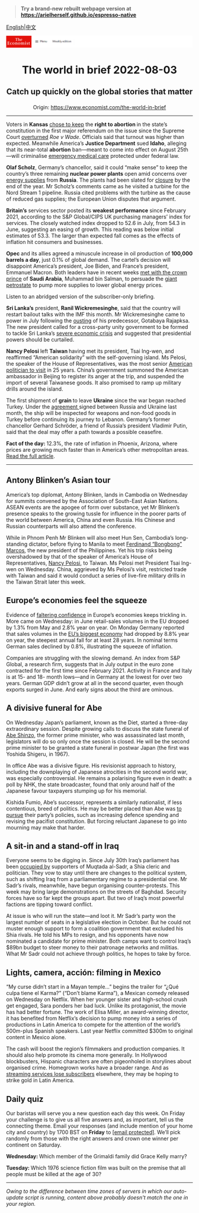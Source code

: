 > **Try a brand-new rebuilt webpage version at https://arielherself.github.io/espresso-native**

[English](https://github.com/arielherself/espresso/blob/main/README.md)|[中文](https://github-com.translate.goog/arielherself/espresso/blob/main/README.md?_x_tr_sl=en&_x_tr_tl=zh-CN&_x_tr_hl=zh-CN&_x_tr_pto=wapp)



![The Economist](menubar.png)

# <p align="center">The world in brief 2022-08-03</p>

## <p align="center">Catch up quickly on the global stories that matter</p>

<p align="center">Origin: <a href="https://www.economist.com/the-world-in-brief">https://www.economist.com/the-world-in-brief</a><hr>

Voters in <strong>Kansas</strong> [chose to keep](https://www.economist.com/united-states/2022/08/03/kansans-vote-to-keep-the-right-to-abortion) the <strong>right to abortion </strong>in the state’s constitution in the first major referendum on the issue since the Supreme Court [overturned](https://www.economist.com/leaders/2022/06/24/the-supreme-courts-rejection-of-roe-will-hurt-the-poorest-most) <em>Roe v Wade</em>. Officials said that turnout was higher than expected. Meanwhile America’s <strong>Justice Department</strong> sued <strong>Idaho</strong>, alleging that its near-total <strong>abortion</strong> ban—meant to come into effect on August 25th—will criminalise [emergency medical care](https://www.economist.com/united-states/2022/07/19/americas-already-dreadful-maternal-mortality-rate-looks-set-to-rise) protected under federal law.

<strong>Olaf Scholz</strong>, Germany’s chancellor, said it could “make sense” to keep the country’s three remaining <strong>nuclear power plants</strong> open amid concerns over [energy supplies](https://www.economist.com/europe/2022/07/11/europe-is-preparing-for-russian-gas-to-be-cut-off-this-winter) from <strong>Russia</strong>. The plants had been slated for [closure](https://www.economist.com/graphic-detail/2021/08/15/can-europe-go-green-without-nuclear-power) by the end of the year. Mr Scholz’s comments came as he visited a turbine for the Nord Stream 1 pipeline. Russia cited problems with the turbine as the cause of reduced gas supplies; the European Union disputes that argument.

<strong>Britain’s</strong> services sector posted its <strong>weakest performance</strong> since February 2021, according to the S&amp;P Global/CIPS UK purchasing managers’ index for services. The closely watched index dropped to 52.6 in July, from 54.3 in June, suggesting an easing of growth. This reading was below initial estimates of 53.3. The larger than expected fall comes as the effects of inflation hit consumers and businesses. 

<strong>Opec </strong>and its allies agreed a minuscule increase in oil production of <strong>100,000 barrels a day</strong>, just 0.1% of global demand. The cartel’s decision will disappoint America’s president, Joe Biden, and France’s president, Emmanuel Macron. Both leaders have in recent weeks [met with the crown prince](https://www.economist.com/leaders/2022/07/28/how-to-deal-with-despots) of <strong>Saudi Arabia</strong>, Muhammad bin Salman, to persuade the [giant petrostate](https://www.economist.com/business/why-saudi-aramco-could-be-eclipsed-by-its-qatari-nemesis/21808310) to pump more supplies to lower global energy prices.

Listen to an abridged version of the subscriber-only briefing.

<strong>Sri Lanka’s</strong> president, <strong>Ranil Wickremesinghe</strong>, said that the country will restart bailout talks with the IMF this month. Mr Wickremesinghe came to power in July following the [ousting](https://www.economist.com/the-economist-explains/2022/07/19/why-is-sri-lanka-in-turmoil) of his predecessor, Gotabaya Rajapksa. The new president called for a cross-party unity government to be formed to tackle Sri Lanka’s [severe economic crisis](https://www.economist.com/asia/2022/07/28/what-it-will-take-to-fix-sri-lankas-economy) and suggested that presidential powers should be curtailed.

<strong>Nancy Pelosi </strong>left <strong>Taiwan </strong>having met its president, Tsai Ing-wen, and reaffirmed “American solidarity” with the self-governing island. Ms Pelosi, the speaker of the House of Representatives, was the most senior [American politician to visit](https://www.economist.com/leaders/2022/08/02/nancy-pelosis-trip-to-taiwan-highlights-americas-incoherent-strategy) in 25 years. China’s government summoned the American ambassador in Beijing to register its anger at the trip, and suspended the import of several Taiwanese goods. It also promised to ramp up military drills around the island.

The first shipment of <strong>grain </strong>to leave <strong>Ukraine</strong> since the war began reached Turkey. Under the [agreement ](https://www.economist.com/europe/2022/08/01/the-first-grain-ship-leaves-odessa-under-a-un-brokered-deal)signed between Russia and Ukraine last month, the ship will be inspected for weapons and non-food goods in Turkey before continuing its journey to Lebanon. Germany’s former chancellor Gerhard Schröder, a friend of Russia’s president Vladimir Putin, said that the deal may offer a path towards a possible ceasefire.

<strong>Fact of the day: </strong>12.3%, the rate of inflation in Phoenix, Arizona, where prices are growing much faster than in America’s other metropolitan areas. [Read the full article](https://www.economist.com/graphic-detail/2022/08/02/regional-differences-in-american-inflation-hit-a-40-year-high).

----------

## Antony Blinken’s Asian tour

America’s top diplomat, Antony Blinken, lands in Cambodia on Wednesday for summits convened by the Association of South-East Asian Nations. ASEAN events are the apogee of form over substance, yet Mr Blinken’s presence speaks to the growing tussle for influence in the poorer parts of the world between America, China and even Russia. His Chinese and Russian counterparts will also attend the conference. 

While in Phnom Penh Mr Blinken will also meet Hun Sen, Cambodia’s long-standing dictator, before flying to Manila to meet [Ferdinand “Bongbong” Marcos](https://www.economist.com/asia/2022/06/29/by-electing-another-marcos-filipinos-show-they-have-forgotten-history), the new president of the Philippines. Yet his trip risks being overshadowed by that of the speaker of America’s House of Representatives, [Nancy Pelosi](https://www.economist.com/leaders/2022/08/02/nancy-pelosis-trip-to-taiwan-highlights-americas-incoherent-strategy), to Taiwan. Ms Pelosi met President Tsai Ing-wen on Wednesday. China, aggrieved by Ms Pelosi’s visit, restricted trade with Taiwan and said it would conduct a series of live-fire military drills in the Taiwan Strait later this week. 

## Europe’s economies feel the squeeze

Evidence of [faltering confidence](https://www.economist.com/britain/2022/05/14/businesses-in-britain-are-not-as-gloomy-as-consumers-yet) in Europe’s economies keeps trickling in. More came on Wednesday: in June retail-sales volumes in the EU dropped by 1.3% from May and 2.8% year on year. On Monday Germany reported that sales volumes in the [EU’s biggest economy](https://www.economist.com/finance-and-economics/2022/04/30/how-would-an-energy-embargo-affect-germanys-economy) had dropped by 8.8% year on year, the steepest annual fall for at least 28 years. In nominal terms German sales declined by 0.8%, illustrating the squeeze of inflation.

Companies are struggling with the slowing demand. An index from S&amp;P Global, a research firm, suggests that in July output in the euro zone contracted for the first time since February 2021. Activity in France and Italy is at 15- and 18- month lows—and in Germany at the lowest for over two years. German GDP didn’t grow at all in the second quarter, even though exports surged in June. And early signs about the third are ominous.

## A divisive funeral for Abe

On Wednesday Japan’s parliament, known as the Diet, started a three-day extraordinary session. Despite growing calls to discuss the state funeral of [Abe Shinzo](https://www.economist.com/asia/2022/07/08/abe-shinzo-the-champion-of-japan), the former prime minister, who was assassinated last month, legislators will do so only once the session is closed. He will be the second prime minister to be granted a state funeral in postwar Japan (the first was Yoshida Shigeru, in 1967).

In office Abe was a divisive figure. His revisionist approach to history, including the downplaying of Japanese atrocities in the second world war, was especially controversial. He remains a polarising figure even in death: a poll by NHK, the state broadcaster, found that only around half of the Japanese favour taxpayers stumping up for his memorial.

Kishida Fumio, Abe’s successor, represents a similarly nationalist, if less contentious, breed of politics. He may be better placed than Abe was [to pursue](https://www.economist.com/leaders/2022/07/14/japan-should-stay-true-to-abe-shinzos-vision-up-to-a-point) their party’s policies, such as increasing defence spending and revising the pacifist constitution. But forcing reluctant Japanese to go into mourning may make that harder.

## A sit-in and a stand-off in Iraq

Everyone seems to be digging in. Since July 30th Iraq’s parliament has been [occupied by](https://www.economist.com/middle-east-and-africa/2022/08/01/iraqs-parliamentary-plague) supporters of Muqtada al-Sadr, a Shia cleric and politician. They vow to stay until there are changes to the political system, such as shifting Iraq from a parliamentary regime to a presidential one. Mr Sadr’s rivals, meanwhile, have begun organising counter-protests. This week may bring large demonstrations on the streets of Baghdad. Security forces have so far kept the groups apart. But two of Iraq’s most powerful factions are tipping toward conflict.

At issue is who will run the state—and loot it. Mr Sadr’s party won the largest number of seats in a legislative election in October. But he could not muster enough support to form a coalition government that excluded his Shia rivals. He told his MPs to resign, and his opponents have now nominated a candidate for prime minister. Both camps want to control Iraq’s $89bn budget to steer money to their patronage networks and militias. What Mr Sadr could not achieve through politics, he hopes to take by force.

## Lights, camera, acción: filming in Mexico

“My curse didn’t start in a Mayan temple…” begins the trailer for “¿Qué culpa tiene el Karma?” (“Don’t blame Karma”), a Mexican comedy released on Wednesday on Netflix. When her younger sister and high-school crush get engaged, Sara ponders her bad luck. Unlike its protagonist, the movie has had better fortune. The work of Elisa Miller, an award-winning director, it has benefited from Netflix’s decision to pump money into a series of productions in Latin America to compete for the attention of the world’s 500m-plus Spanish speakers. Last year Netflix committed $300m to original content in Mexico alone.

The cash will boost the region’s filmmakers and production companies. It should also help promote its cinema more generally. In Hollywood blockbusters, Hispanic characters are often pigeonholed in storylines about organised crime. Homegrown works have a broader range. And as [streaming services lose subscribers](https://www.economist.com/business/netflix-sheds-subscribers-and-170bn-in-market-value/21808847) elsewhere, they may be hoping to strike gold in Latin America.

## Daily quiz

Our baristas will serve you a new question each day this week. On Friday your challenge is to give us all five answers and, as important, tell us the connecting theme. Email your responses (and include mention of your home city and country) by 1700 BST on <strong>Friday</strong> to [<span class="__cf_email__" data-cfemail="3d6c485447784e4d4f584e4e527d585e52535250544e49135e5250">[email&#160;protected]</span>](https://mail.google.com/mail/?view=cm&amp;fs=1&amp;tf=1&amp;to=QuizEspresso@economist.com). We’ll pick randomly from those with the right answers and crown one winner per continent on Saturday.

<strong>Wednesday: </strong>Which member of the Grimaldi family did Grace Kelly marry?

<strong>Tuesday: </strong>Which 1976 science fiction film was built on the premise that all people must be killed at the age of 30?

----------

*Owing to the difference between time zones of servers in which our auto-update script is running, content above probably doesn't match the one in your region.*
